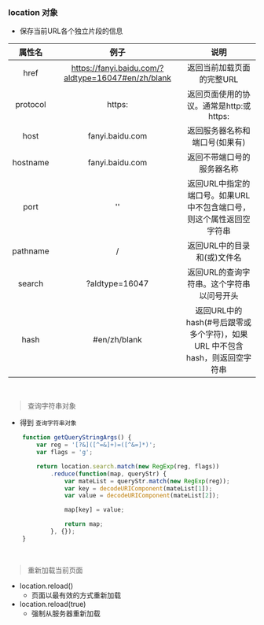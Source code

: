 ### location 对象
- 保存当前URL各个独立片段的信息

属性名     | 例子                   | 说明
   :-:    |              :-:                |      :-:
href | https://fanyi.baidu.com/?aldtype=16047#en/zh/blank                          | 返回当前加载页面的完整URL
protocol | https:                          | 返回页面使用的协议。通常是http:或https:
host    | fanyi.baidu.com | 返回服务器名称和端口号(如果有)
hostname   | fanyi.baidu.com                            | 返回不带端口号的服务器名称
port   | ''                            | 返回URL中指定的端口号。如果URL中不包含端口号，则这个属性返回空字符串
pathname   | /                            | 返回URL中的目录和(或)文件名
search   | ?aldtype=16047                            | 返回URL的查询字符串。这个字符串以问号开头
hash   | #en/zh/blank                            | 返回URL中的hash(#号后跟零或多个字符)，如果URL 中不包含hash，则返回空字符串

<br>

> 查询字符串对象
- 得到 `查询字符串对象`
```javascript
    function getQueryStringArgs() {
        var reg = '[?&]([^=&]+)=([^&=]*)';
        var flags = 'g';

        return location.search.match(new RegExp(reg, flags))
            .reduce(function(map, queryStr) {
                var mateList = queryStr.match(new RegExp(reg));
                var key = decodeURIComponent(mateList[1]);
                var value = decodeURIComponent(mateList[2]);

                map[key] = value;

                return map;
            }, {});
    }
```

<br>

> 重新加载当前页面
- location.reload()
    - 页面以最有效的方式重新加载
- location.reload(true)
    - 强制从服务器重新加载

